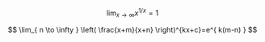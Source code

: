 ---
---

$$
\lim_{ x \to \infty } x^{1/x}=1
$$

$$
\lim_{ n \to \infty } \left( \frac{x+m}{x+n} \right)^{kx+c}=e^{ k(m-n) }
$$
